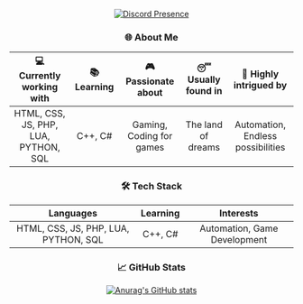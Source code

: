 <div align="center">

[![Discord Presence](https://lanyard.cnrad.dev/api/463740062933450759)](https://discord.com/users/463740062933450759)

### 🌐 About Me

| 💻 Currently working with | 📚 Learning | 🎮 Passionate about | 😴 Usually found in | 🚀 Highly intrigued by |
| :---: | :---: | :---: | :---: | :---: |
| HTML, CSS, JS, PHP, LUA, PYTHON, SQL | C++, C# | Gaming, Coding for games | The land of dreams | Automation, Endless possibilities |

### 🛠️ Tech Stack

| **Languages** | **Learning** | **Interests** |
| :---: | :---: | :---: |
| HTML, CSS, JS, PHP, LUA, PYTHON, SQL | C++, C# | Automation, Game Development |

### 📈 GitHub Stats

[![Anurag's GitHub stats](https://github-readme-stats.vercel.app/api?username=0x00-sys&show_icons=true&theme=transparent)](https://github.com/anuraghazra/github-readme-stats)

</div>
